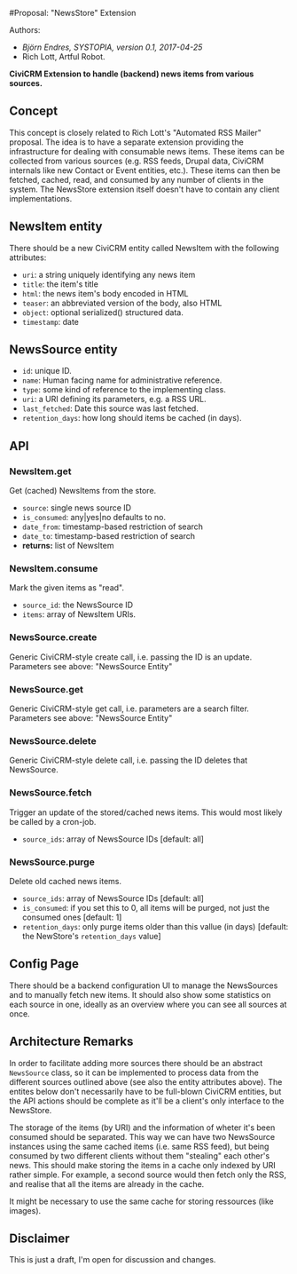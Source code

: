 #Proposal: "NewsStore" Extension

Authors:

- *Björn Endres, SYSTOPIA, version 0.1, 2017-04-25*
- Rich Lott, Artful Robot.

**CiviCRM Extension to handle (backend) news items from various sources.**

## Concept

This concept is closely related to Rich Lott's "Automated RSS Mailer" proposal.
The idea is to have a separate extension providing the infrastructure for
dealing with consumable news items. These items can be collected from various
sources (e.g. RSS feeds, Drupal data, CiviCRM internals like new Contact or
Event entities, etc.). These items can then be fetched, cached, read, and
consumed by any number of clients in the system. The NewsStore extension itself
doesn't have to contain any client implementations.


## NewsItem entity

There should be a new CiviCRM entity called NewsItem with the following attributes:

 * ``uri``: a string uniquely identifying any news item
 * ``title``: the item's title
 * ``html``: the news item's body encoded in HTML
 * ``teaser``: an abbreviated version of the body, also HTML
 * ``object``: optional serialized() structured data.
 * ``timestamp``: date

## NewsSource entity

 * ``id``: unique ID.
 * ``name``: Human facing name for administrative reference.
 * ``type``: some kind of reference to the implementing class.
 * ``uri``: a URI defining its parameters, e.g. a RSS URL.
 * ``last_fetched``: Date this source was last fetched.
 * ``retention_days``: how long should items be cached (in days).

## API

### NewsItem.get

Get (cached) NewsItems from the store.

 * ``source``: single news source ID
 * ``is_consumed``: any|yes|no defaults to no.
 * ``date_from``: timestamp-based restriction of search
 * ``date_to``: timestamp-based restriction of search
 *  **returns:** list of NewsItem

### NewsItem.consume

Mark the given items as "read".

 * ``source_id``: the NewsSource ID
 * ``items``: array of NewsItem URIs.

### NewsSource.create

Generic CiviCRM-style create call, i.e. passing the ID is an update. Parameters see above: "NewsSource Entity"

### NewsSource.get

Generic CiviCRM-style get call, i.e. parameters are a search filter. Parameters see above: "NewsSource Entity"

### NewsSource.delete

Generic CiviCRM-style delete call, i.e. passing the ID deletes that NewsSource.

### NewsSource.fetch

Trigger an update of the stored/cached news items. This would most likely be called by a cron-job.

 * ``source_ids``: array of NewsSource IDs [default: all]

### NewsSource.purge

Delete old cached news items.

 * ``source_ids``: array of NewsSource IDs [default: all]
 * ``is_consumed``: if you set this to 0, all items will be purged, not just the consumed ones [default: 1]
 * ``retention_days``: only purge items older than this vallue (in days) [default: the NewStore's ``retention_days`` value]



## Config Page

There should be a backend configuration UI to manage the NewsSources and to manually fetch new items. It should also show some statistics on each source in one, ideally as an overview where you can see all sources at once.


## Architecture Remarks

In order to facilitate adding more sources there should be an abstract ``NewsSource`` class, so it can be implemented to process data from the different sources outlined above (see also the entity attributes above). The entites below don't necessarily have to be full-blown CiviCRM entities, but the API actions should be complete as it'll be a client's only interface to the NewsStore.

The storage of the items (by URI) and the information of wheter it's been consumed should be separated. This way we can have two NewsSource instances using the same cached items (i.e. same RSS feed), but being consumed by two different clients without them "stealing" each other's news. This should make storing the items in a cache only indexed by URI rather simple. For example, a second source would then fetch only the RSS, and realise that all the items are already in the cache.

It might be necessary to use the same cache for storing ressources (like images).

## Disclaimer

This is just a draft, I'm open for discussion and changes.
